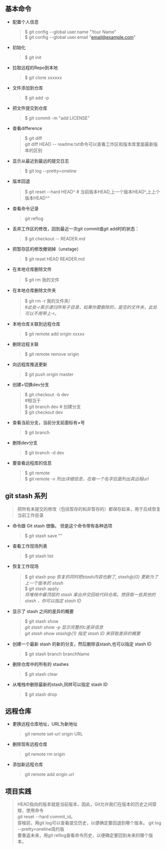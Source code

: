 ## 基本命令
  - 配置个人信息
    >$ git config --global user.name "Your Name"<br>
    >$ git config --global user.email "email@example.com"
- 初始化
    >$ git init
- 拉取远程的Repo到本地
    > $ git clone xxxxxx  
- 文件添加到仓库
    >$ git add -p  
- 把文件提交到仓库
    >$ git commit -m "add LICENSE"
- 查看difference
    >$ git diff   
    git diff HEAD -- readme.txt命令可以查看工作区和版本库里面最新版本的区别
- 显示从最近到最远的提交日志
    >$ git log --pretty=oneline
- 版本回退
    >$ git reset --hard HEAD^ # 当前版本HEAD,上一个版本HEAD^,上上个版本HEAD^^
- 查看命令记录
    >git reflog
-  丢弃工作区的修改，回到最近一次git commit或git add时的状态：
    >$ git checkout -- READER.md
-  把暂存区的修改撤销掉（unstage）
    >$ git reset HEAD READER.md
- 在本地仓库删除文件
    > $ git rm 我的文件
- 在本地仓库删除文件夹
    > $ git rm -r 我的文件夹/  
    *#此处-r表示递归所有子目录，如果你要删除的，是空的文件夹，此处可以不用带上-r。*
- 本地仓库关联到远程仓库
    >$ git remote add origin xxxxx  
- 删除远程关联
    >$ git remote remove origin
- 向远程库推送更新
    >$ git push origin master

- 创建+切换dev分支
    >$ git checkout -b dev  
#相当于  
$ git branch dev # 创建分支  
$ git checkout dev

- 查看当前分支，当前分支前面标有×号
    >$ git branch
- 删除dev分支
    >$ git branch -d dev
- 要查看远程库的信息
    >$ git remote  
     $ git remote -v  _列出详细信息，在每一个名字后面列出其远程url_
## git stash 系列  
>把所有未提交的修改（包括暂存的和非暂存的）都保存起来，用于后续恢复当前工作目录
- 命令跟 Git stash 很像。 但是这个命令带有各种选项
    >$ git stash save ""
- 查看工作现场列表
    >$ git stash list
- 恢复工作现场
    >$ git stash pop  _恢复的同时把stash内容也删了, stash@{0} 更新为了上一个版本的 stash_  
    >$ git stash apply   
    > _将堆栈中最顶层的 stash 拿出并交回给代码仓库。想获取一些其他的 stash ，你可以指定 stash ID_
- 显示了 stash 之间的差异的概要
    >$ git stash show       
    >_git stash show -p 显示完整的c差异信息_   
    >_git stash show stash@{1} 指定 stash ID 来获取差异的概要_
- 创建一个最新 stash 的新的分支，然后删除该stash,也可以指定 stash ID 
    >$ git stash branch branchName
- 删除仓库中的所有的 stashes
    >$ git stash clear
- 从堆栈中删除最新的stash,同样可以指定 stash ID 
    >$ git stash drop
## 远程仓库
- 更换远程仓库地址，URL为新地址
    >git remote set-url origin URL
- 删除现有远程仓库 
    >git remote rm origin
- 添加新远程仓库
    >git remote add origin url
 ## 项目实践
>HEAD指向的版本就是当前版本，因此，Git允许我们在版本的历史之间穿梭，使用命令   
    git reset --hard commit_id。   
穿梭前，用git log可以查看提交历史，以便确定要回退到哪个版本。 
    git log --pretty=oneline简约版   
要重返未来，用git reflog查看命令历史，以便确定要回到未来的哪个版本。

